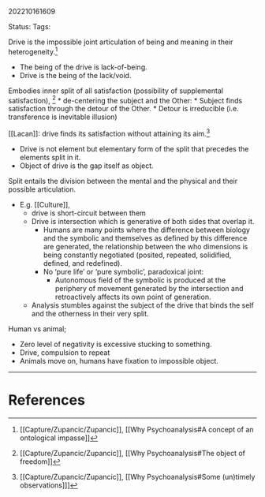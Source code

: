 202210161609

Status: 
Tags: 

Drive is the impossible joint articulation of being and meaning in their heterogeneity.[^1]
- The being of the drive is lack-of-being.
- Drive is the being of the lack/void.

Embodies inner split of all satisfaction (possibility of supplemental satisfaction), [^2]
	* de-centering the subject and the Other:
		* Subject finds satisfaction through the detour of the Other.
			* Detour is irreducible (i.e. transference is inevitable illusion)

[[Lacan]]: drive finds its satisfaction without attaining its aim.[^3]
* Drive is not element but elementary form of the split that precedes the elements split in it.
* Object of drive is the gap itself as object.

Split entails the division between the mental and the physical and their possible articulation.
* E.g. [[Culture]], 
	* drive is short-circuit between them
	* Drive is intersection which is generative of both sides that overlap it.
		* Humans are many points where the difference between biology and the symbolic and themselves as defined by this difference are generated, the relationship between the who dimensions is being constantly negotiated (posited, repeated, solidified, defined, and redefined).
		* No ‘pure life’ or ‘pure symbolic’, paradoxical joint:
			* Autonomous field of the symbolic is produced at the periphery of movement generated by the intersection and retroactively affects its own point of generation.
	* Analysis stumbles against the subject of the drive that binds the self and the otherness in their very split.

Human vs animal;
- Zero level of negativity is excessive stucking to something.
- Drive, compulsion to repeat
- Animals move on, humans have fixation to impossible object.

---
# References

[^1]: [[Capture/Zupancic/Zupancic]], [[Why Psychoanalysis#A concept of an ontological impasse]]
[^2]: [[Capture/Zupancic/Zupancic]], [[Why Psychoanalysis#The object of freedom]]
[^3]: [[Capture/Zupancic/Zupancic]], [[Why Psychoanalysis#Some (un)timely observations]]]